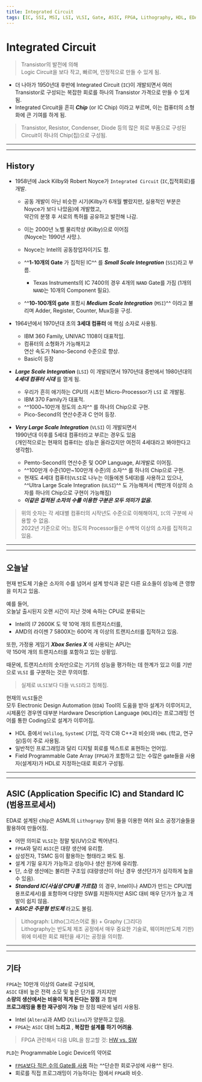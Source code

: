 ```yaml
---
title: Integrated Circuit
tags: [IC, SSI, MSI, LSI, VLSI, Gate, ASIC, FPGA, Lithography, HDL, EDA]
---
```


# Integrated Circuit

> Transistor의 발전에 의해  
> Logic Circuit을 보다 작고, 빠르며, 안정적으로 만들 수 있게 됨.

* 더 나아가 1950년대 후반에 Integrated Circuit (`IC`)이 개발되면서 여러 Transistor로 구성되는 복잡한 회로를 하나의 Transistor 가격으로 만들 수 있게 됨.
* Integrated Circuit을 흔히 ***Chip*** (or IC Chip) 이라고 부르며, 이는 컴퓨터의 소형화에 큰 기여를 하게 됨.

> Transistor, Resistor, Condenser, Diode 등의 많은 회로 부품으로 구성된 Circuit이 하나의 Chip(칩)으로 구성됨.

---

---

## History

- 1958년에 Jack Kilby와 Robert Noyce가 `Integrated Circuit` (`IC`,집적회로)를 개발.

    * 공동 개발이 아닌 비슷한 시기(Kilby가 6개월 빨랐지만, 실용적인 부분은 Noyce가 보다 나았음)에 개발했고,  
    약간의 분쟁 후 서로의 특허를 공유하고 발전해 나감.
    * 이는 2000년 노벨 물리학상 (Kilby)으로 이어짐  
    (Noyce는 1990년 사망.).
    * Noyce는 Intel의 공동창업자이기도 함.
    * ^^**1-10개의 Gate** 가 집적된 IC^^ 를 ***Small Scale Integration*** (`SSI`)라고 부름.
        * Texas Instruments의 IC 7400의 경우 4개의 `NAND` Gate를 가짐 (1개의 `NAND`는 10개의 Component 필요).

    * ^^**10-100개의 gate** 포함시 ***Medium Scale Integration*** (`MSI`)^^ 이라고 불리며 
    Adder, Register, Counter, Mux등을 구성.

- 1964년에서 1970년대 초의 **3세대 컴퓨터** 에 핵심 소자로 사용됨.

    * IBM 360 Family, UNIVAC 1108이 대표적임.
    * 컴퓨터의 소형화가 가능해지고  
    연산 속도가 Nano-Second 수준으로 향상.
    * Basic이 등장

- ***Large Scale Integration*** (`LSI`) 이 개발되면서 1970년대 중반에서 1980년대의 ***4세대 컴퓨터 시대*** 를 열게 됨.

    * 우리가 흔히 애기하는 CPU의 시초인 Micro-Processor가 `LSI` 로 개발됨.
    * IBM 370 Family가 대표적.
    * ^^1000~10만개 정도의 소자^^ 를 하나의 Chip으로 구현.
    * Pico-Second의 연산수준과 C 언어 등장.

- ***Very Large Scale Integration*** (`VLSI`) 이 개발되면서  
1990년대 이후를 5세대 컴퓨터라고 부르는 경우도 있음  
(개인적으로는 현재의 컴퓨터는 성능은 올라갔지만 여전히 4세대라고 봐야한다고 생각함).

    * Pemto-Second의 연산수준 및 OOP Language, AI개발로 이어짐.
    * ^^100만개 수준(10만~100만개 수준)의 소자^^ 를 하나의 Chip으로 구현.
    * 현재도 4세대 컴퓨터(`VLSI`로 나누는 이들에겐 5세대)를 사용하고 있으나, ^^Ultra Large Scale Integration (`ULSI`)^^ 도 가능해져서 (백만개 이상의 소자를 하나의 Chip으로 구현이 가능해짐) 
    * ***이같은 집적된 소자의 수를 이용한 구분은 모두 의미가 없음.***
  
> 위의 숫자는 각 세대별 컴퓨터의 시작년도 수준으로 이해해야지, `IC`의 구분에 사용할 수 없음.  
> 2022년 기준으로 어느 정도의 Processor들은 수백억 이상의 소자를 집적하고 있음.

---

---

## 오늘날

현재 반도체 기술은 소자의 수를 넘어서 설계 방식과 같은 다른 요소들이 성능에 큰 영향을 미치고 있음.


예를 들어,  
오늘날 출시된지 오랜 시간이 지난 것에 속하는 CPU로 분류되는  

* Intel의 I7 2600K 도 약 10억 개의 트랜지스터를, 
* AMD의 라이젠 7 5800X는 600억 개 이상의 트랜지스터를 집적하고 있음.  

또한, 가정용 게임기 ***Xbox Series X*** 에 사용되는 APU는  
약 150억 개의 트랜지스터를 포함하고 있는 상황임.  

때문에, 트랜지스터의 숫자만으로는 기기의 성능을 평가하는 데 한계가 있고 이를 기반으로 `VLSI` 를 구분하는 것은 무의미함.

> 실제로 `ULSI`보다 다들 `VLSI`라고 칭해짐.

현재의 `VLSI`들은  
모두 Electronic Design Automation (`EDA`) Tool의 도움을 받아 설계가 이루어지고,  
시제품인 경우엔 대부분 Hardware Description Language (`HDL`)라는 프로그래밍 언어를 통한 Coding으로 설계가 이루어짐. 

* HDL 중에서 `Velilog`, `SystemC` (기업, 각각 C와 C++과 비슷)와 `VHDL` (학교, 연구실)등이 주로 사용됨.
* 일반적인 프로그래밍과 달리 디지털 회로를 텍스트로 표현하는 언어임.
* Field Programmable Gate Array (`FPGA`)가 포함하고 있는 수많은 gate들을 사용자(설계자)가 HDL로 지정하는대로 회로가 구성됨.

---

---

## ASIC (Application Specific IC) and Standard IC (범용프로세서)

EDA로 설계된 chip은 ASML의 `Lithograpy` 장비 들을 이용한 여러 요소 공정기술들을 활용하여 만들어짐. 

* 어떤 의미로 `VLSI`는 정말 빛(UV)으로 찍어낸다.
* `FPGA`와 달리 `ASIC`은 대량 생산에 유리함.
* 삼성전자, TSMC 등이 활용하는 형태라고 봐도 됨.
* 설계 기밀 유지가 가능하고 성능이나 생산 원가에 유리함.
* 단, 소량 생산에는 불리한 구조임 (대량생산이 아닌 경우 생산단가가 심각하게 높을 수 있음).
* ***Standard IC(사실상 CPU를 가르킴)*** 의 경우, Intel이나 AMD가 만드는 CPU(범용프로세서)를 포함하며 다양한 SW를 지원하지만 ASIC 대비 매우 단가가 높고 개발이 쉽지 않음.
* ***ASIC은 주문형 반도체*** 라고도 불림.

> Lithograph: Litho(그리스어로 돌) + Graphy (그리다)  
> Lithography는 반도체 제조 공정에서 매우 중요한 기술로, 웨이퍼(반도체 기판) 위에 미세한 회로 패턴을 새기는 공정을 의미함.

---

---

## 기타

`FPGA`는 10만개 이상의 Gate로 구성되며,  
`ASIC` 대비 높은 전력 소모 및 높은 단가를 가지지만  
**소량의 생산에서는 비용이 적게 든다는 장점** 과 함께  
**프로그래밍을 통한 재구성이 가능** 한 장점 때문에 널리 사용됨. 

* Intel (`Altera`)과 AMD (`Xilinx`)가 양분하고 있음.
* `FPGA`는 `ASIC` 대비 **느리고** , **복잡한 설계를 하기 어려움**.

> FPGA 관련해서 다음 URL을 참고할 것: [HW vs. SW](../ch03_seq/ce03_05_hw_and_sw.md)

`PLD`는 Programmable Logic Device의 약어로  

* <u>`FPGA`보다 적은 수의 Gate를 사용</u> 하는 ^^단순한 회로구성에 사용^^ 된다. 
* 회로를 직접 프로그래밍이 가능하다는 점에서 `FPGA`와 비슷.
